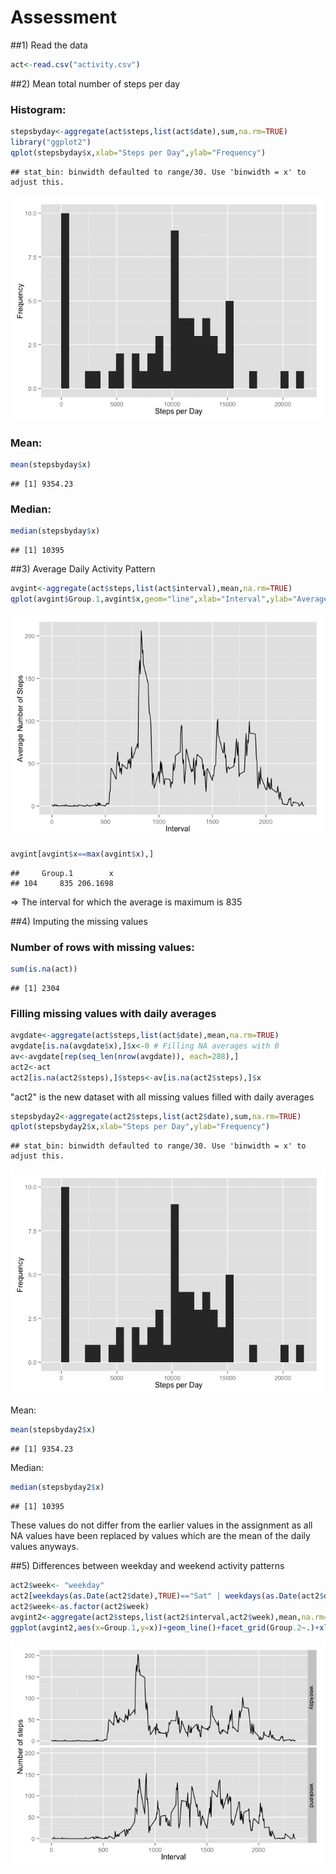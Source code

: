 # Assessment

##1) Read the data


```r
act<-read.csv("activity.csv")
```

##2) Mean total number of steps per day

### Histogram:


```r
stepsbyday<-aggregate(act$steps,list(act$date),sum,na.rm=TRUE)
library("ggplot2")
qplot(stepsbyday$x,xlab="Steps per Day",ylab="Frequency")
```

```
## stat_bin: binwidth defaulted to range/30. Use 'binwidth = x' to adjust this.
```

![](PA1_template_files/figure-html/unnamed-chunk-2-1.png) 

### Mean:


```r
mean(stepsbyday$x)
```

```
## [1] 9354.23
```

### Median:


```r
median(stepsbyday$x)
```

```
## [1] 10395
```

##3) Average Daily Activity Pattern


```r
avgint<-aggregate(act$steps,list(act$interval),mean,na.rm=TRUE)
qplot(avgint$Group.1,avgint$x,geom="line",xlab="Interval",ylab="Average Number of Steps")
```

![](PA1_template_files/figure-html/unnamed-chunk-5-1.png) 

```r
avgint[avgint$x==max(avgint$x),]
```

```
##     Group.1        x
## 104     835 206.1698
```

=> The interval for which the average is maximum is 835

##4) Imputing the missing values

### Number of rows with missing values: 


```r
sum(is.na(act))
```

```
## [1] 2304
```

### Filling missing values with daily averages


```r
avgdate<-aggregate(act$steps,list(act$date),mean,na.rm=TRUE)
avgdate[is.na(avgdate$x),]$x<-0 # Filling NA averages with 0
av<-avgdate[rep(seq_len(nrow(avgdate)), each=288),]
act2<-act
act2[is.na(act2$steps),]$steps<-av[is.na(act2$steps),]$x 
```

"act2" is the new dataset with all missing values filled with daily averages


```r
stepsbyday2<-aggregate(act2$steps,list(act2$date),sum,na.rm=TRUE)
qplot(stepsbyday2$x,xlab="Steps per Day",ylab="Frequency")
```

```
## stat_bin: binwidth defaulted to range/30. Use 'binwidth = x' to adjust this.
```

![](PA1_template_files/figure-html/unnamed-chunk-8-1.png) 

Mean:


```r
mean(stepsbyday2$x)
```

```
## [1] 9354.23
```

Median:


```r
median(stepsbyday2$x)
```

```
## [1] 10395
```

These values do not differ from the earlier values in the assignment as all NA values have been replaced by values which are the mean of the daily values anyways.

##5) Differences between weekday and weekend activity patterns


```r
act2$week<- "weekday"
act2[weekdays(as.Date(act2$date),TRUE)=="Sat" | weekdays(as.Date(act2$date),TRUE)=="Sun", ]$week<-"weekend"
act2$week<-as.factor(act2$week)
avgint2<-aggregate(act2$steps,list(act2$interval,act2$week),mean,na.rm=TRUE)
ggplot(avgint2,aes(x=Group.1,y=x))+geom_line()+facet_grid(Group.2~.)+xlab("Interval")+ylab("Number of steps")
```

![](PA1_template_files/figure-html/unnamed-chunk-11-1.png) 

